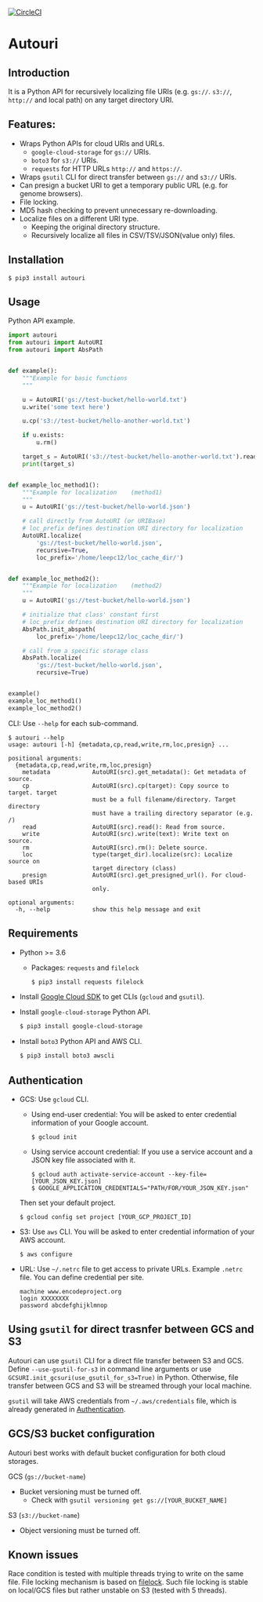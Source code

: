 [![CircleCI](https://circleci.com/gh/ENCODE-DCC/autouri.svg?style=svg)](https://circleci.com/gh/ENCODE-DCC/autouri)

# Autouri

## Introduction

It is a Python API for recursively localizing file URIs (e.g. `gs://`. `s3://`, `http://` and local path) on any target directory URI.

## Features:

- Wraps Python APIs for cloud URIs and URLs.
    - `google-cloud-storage` for `gs://` URIs.
    - `boto3` for `s3://` URIs.
    - `requests` for HTTP URLs `http://` and `https://`.
- Wraps `gsutil` CLI for direct transfer between `gs://` and `s3://` URIs.
- Can presign a bucket URI to get a temporary public URL (e.g. for genome browsers).
- File locking.
- MD5 hash checking to prevent unnecessary re-downloading.
- Localize files on a different URI type.
    - Keeping the original directory structure.
    - Recursively localize all files in CSV/TSV/JSON(value only) files.

## Installation

```
$ pip3 install autouri
```

## Usage

Python API example.
```python
import autouri
from autouri import AutoURI
from autouri import AbsPath


def example():
    """Example for basic functions
    """

    u = AutoURI('gs://test-bucket/hello-world.txt')
    u.write('some text here')

    u.cp('s3://test-bucket/hello-another-world.txt')

    if u.exists:
        u.rm()

    target_s = AutoURI('s3://test-bucket/hello-another-world.txt').read()
    print(target_s)


def example_loc_method1():
    """Example for localization    (method1)
    """
    u = AutoURI('gs://test-bucket/hello-world.json')

    # call directly from AutoURI (or URIBase)
    # loc_prefix defines destination URI directory for localization
    AutoURI.localize(
        'gs://test-bucket/hello-world.json',
        recursive=True,
        loc_prefix='/home/leepc12/loc_cache_dir/')


def example_loc_method2():
    """Example for localization    (method2)
    """
    u = AutoURI('gs://test-bucket/hello-world.json')

    # initialize that class' constant first
    # loc_prefix defines destination URI directory for localization
    AbsPath.init_abspath(
        loc_prefix='/home/leepc12/loc_cache_dir/')

    # call from a specific storage class
    AbsPath.localize(
        'gs://test-bucket/hello-world.json',
        recursive=True)


example()
example_loc_method1()
example_loc_method2()

```

CLI: Use `--help` for each sub-command.
```
$ autouri --help
usage: autouri [-h] {metadata,cp,read,write,rm,loc,presign} ...

positional arguments:
  {metadata,cp,read,write,rm,loc,presign}
    metadata            AutoURI(src).get_metadata(): Get metadata of source.
    cp                  AutoURI(src).cp(target): Copy source to target. target
                        must be a full filename/directory. Target directory
                        must have a trailing directory separator (e.g. /)
    read                AutoURI(src).read(): Read from source.
    write               AutoURI(src).write(text): Write text on source.
    rm                  AutoURI(src).rm(): Delete source.
    loc                 type(target_dir).localize(src): Localize source on
                        target directory (class)
    presign             AutoURI(src).get_presigned_url(). For cloud-based URIs
                        only.

optional arguments:
  -h, --help            show this help message and exit
```

## Requirements

- Python >= 3.6
    - Packages: `requests` and `filelock`
        ```bash
        $ pip3 install requests filelock
        ```

- Install [Google Cloud SDK](https://cloud.google.com/sdk/docs/quickstarts) to get CLIs (`gcloud` and `gsutil`).

- Install `google-cloud-storage` Python API.
    ```bash
    $ pip3 install google-cloud-storage
    ```

- Install `boto3` Python API and AWS CLI.
    ```bash
    $ pip3 install boto3 awscli
    ```


## Authentication

- GCS: Use `gcloud` CLI.
    - Using end-user credential: You will be asked to enter credential information of your Google account.
        ```
        $ gcloud init 
        ```
    - Using service account credential: If you use a service account and a JSON key file associated with it.
        ```
        $ gcloud auth activate-service-account --key-file=[YOUR_JSON_KEY.json]
        $ GOOGLE_APPLICATION_CREDENTIALS="PATH/FOR/YOUR_JSON_KEY.json"
        ```
    Then set your default project.
    ```
    $ gcloud config set project [YOUR_GCP_PROJECT_ID]
    ```

- S3: Use `aws` CLI. You will be asked to enter credential information of your AWS account.
    ```
    $ aws configure
    ```

- URL: Use `~/.netrc` file to get access to private URLs. Example `.netrc` file. You can define credential per site.
    ```
    machine www.encodeproject.org
    login XXXXXXXX
    password abcdefghijklmnop         
    ```


## Using `gsutil` for direct trasnfer between GCS and S3

Autouri can use `gsutil` CLI for a direct file transfer between S3 and GCS. Define `--use-gsutil-for-s3` in command line arguments or use `GCSURI.init_gcsuri(use_gsutil_for_s3=True)` in Python. Otherwise, file transfer between GCS and S3 will be streamed through your local machine.

`gsutil` will take AWS credentials from `~/.aws/credentials` file, which is already generated in [Authentication](#authentication).


## GCS/S3 bucket configuration

Autouri best works with default bucket configuration for both cloud storages.

GCS (`gs://bucket-name`)
  - Bucket versioning must be turned off.
    - Check with `gsutil versioning get gs://[YOUR_BUCKET_NAME]`

S3 (`s3://bucket-name`)
  - Object versioning must be turned off.


## Known issues

Race condition is tested with multiple threads trying to write on the same file. File locking mechanism is based on [filelock](https://github.com/benediktschmitt/py-filelock). Such file locking is stable on local/GCS files but rather unstable on S3 (tested with 5 threads).
